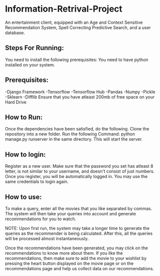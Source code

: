 # Information-Retrival-Project
An entertainment client, equipped with an Age and Context Sensitive Recommendation System, Spell Correcting Predictive Search, and a user database.

## Steps For Running:
You need to install the following prerequisites:
You need to have python installed on your system.

## Prerequisites:
-Django Framework
-Tensorflow
-Tensorflow Hub
-Pandas 
-Numpy 
-Pickle
-Sklearn
-Difflib
Ensure that you have atleast 200mb of free space on your Hard Drive

## How to Run:
Once the dependencies have been satisfied, do the following.
Clone the repository into a new folder.
Run the following Command: python manage.py runserver in the same directory.
This will start the server.

## How to login:
Register as a new user. Make sure that the password you set has atleast 8 letter, is not similar to your username, and doesn't consist of just numbers.
Once you register, you will be automatically logged in. You may use the same credentials to login again.

## How to use:
To make a query, enter all the movies that you like separated by commas. The system will then take your queries into account and generate recommendations for you to watch.

NOTE: Upon first run, the system may take a longer time to generate the queries as the recommender is being calculated. After this, all the queries will be processed almost instantaneously.

Once the recommendations have been generated, you may click on the recommendations to know more about them.
If you like the recommendations, then make sure to add the movie to your wishlist by pressing the heart button displayed on the movie page or on the recommendations page and help us collect data on our recommendations.

